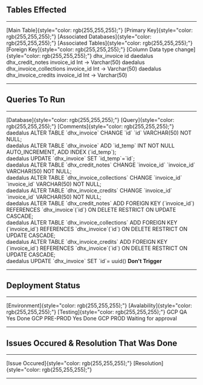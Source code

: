 ## Tables Effected

  ------------------------------------------------ ------------------------------------------------- ---------------------------------------------------------- ------------------------------------------------------- ------------------------------------------------- -------------------------------------------------------------
  [Main Table]{style="color: rgb(255,255,255);"}   [Primary Key]{style="color: rgb(255,255,255);"}   [Associated Databases]{style="color: rgb(255,255,255);"}   [Associated Tables]{style="color: rgb(255,255,255);"}   [Foreign Key]{style="color: rgb(255,255,255);"}   [Column Data type change]{style="color: rgb(255,255,255);"}
  dhx_invoice                                      id                                                daedalus                                                   dhx_credit_notes                                        invoice_id                                        Int → Varchar(50)
                                                                                                     daedalus                                                   dhx_invoice_collections                                 invoice_id                                        Int → Varchar(50)
                                                                                                     daedalus                                                   dhx_invoice_credits                                     invoice_id                                        Int → Varchar(50)
  ------------------------------------------------ ------------------------------------------------- ---------------------------------------------------------- ------------------------------------------------------- ------------------------------------------------- -------------------------------------------------------------

## Queries To Run

  ---------------------------------------------- --------------------------------------------------------------------------------------------------------------------------------------------------- ----------------------------------------------
  [Database]{style="color: rgb(255,255,255);"}   [Query]{style="color: rgb(255,255,255);"}                                                                                                           [Comments]{style="color: rgb(255,255,255);"}
  daedalus                                       ALTER TABLE \`dhx_invoice\` CHANGE \`id\` \`id\` VARCHAR(50) NOT NULL;                                                                              
  daedalus                                       ALTER TABLE \`dhx_invoice\` ADD \`id_temp\` INT NOT NULL AUTO_INCREMENT, ADD INDEX (\`id_temp\`);                                                   
  daedalus                                       UPDATE \`dhx_invoice\` SET \`id_temp\`=\`id\`;                                                                                                      
  daedalus                                       ALTER TABLE \`dhx_credit_notes\` CHANGE \`invoice_id\` \`invoice_id\` VARCHAR(50) NOT NULL;                                                         
  daedalus                                       ALTER TABLE \`dhx_invoice_collections\` CHANGE \`invoice_id\` \`invoice_id\` VARCHAR(50) NOT NULL;                                                  
  daedalus                                       ALTER TABLE \`dhx_invoice_credits\` CHANGE \`invoice_id\` \`invoice_id\` VARCHAR(50) NOT NULL;                                                      
  daedalus                                       ALTER TABLE \`dhx_credit_notes\` ADD FOREIGN KEY (\`invoice_id\`) REFERENCES \`dhx_invoice\`(\`id\`) ON DELETE RESTRICT ON UPDATE CASCADE;          
  daedalus                                       ALTER TABLE \`dhx_invoice_collections\` ADD FOREIGN KEY (\`invoice_id\`) REFERENCES \`dhx_invoice\`(\`id\`) ON DELETE RESTRICT ON UPDATE CASCADE;   
  daedalus                                       ALTER TABLE \`dhx_invoice_credits\` ADD FOREIGN KEY (\`invoice_id\`) REFERENCES \`dhx_invoice\`(\`id\`) ON DELETE RESTRICT ON UPDATE CASCADE;       
  daedalus                                       UPDATE \`dhx_invoice\` SET \`id\`= uuid()                                                                                                           **Don't Trigger**
  ---------------------------------------------- --------------------------------------------------------------------------------------------------------------------------------------------------- ----------------------------------------------

## Deployment Status

  ------------------------------------------------- ------------------------------------------------- ---------------------------------------------
  [Environment]{style="color: rgb(255,255,255);"}   [Avalability]{style="color: rgb(255,255,255);"}   [Testing]{style="color: rgb(255,255,255);"}
  GCP QA                                            Yes                                               Done
  GCP PRE-PROD                                      Yes                                               Done
  GCP PROD                                          Waiting for approval                              
  ------------------------------------------------- ------------------------------------------------- ---------------------------------------------

## Issues Occured & Resolution That Was Done

  --------------------------------------------------- ------------------------------------------------
  [Issue Occured]{style="color: rgb(255,255,255);"}   [Resolution]{style="color: rgb(255,255,255);"}
                                                      
                                                      
                                                      
                                                      
                                                      
                                                      
  --------------------------------------------------- ------------------------------------------------
